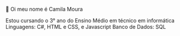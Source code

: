 👋 Oi meu nome é Camila Moura

Estou cursando o 3° ano do Ensino Médio em técnico em informática
Linguagens: C#, HTML e CSS, e Javascript
Banco de Dados: SQL

<!---
Camila12301540/Camila12301540 is a ✨ special ✨ repository because its `README.md` (this file) appears on your GitHub profile.
You can click the Preview link to take a look at your changes.
--->
